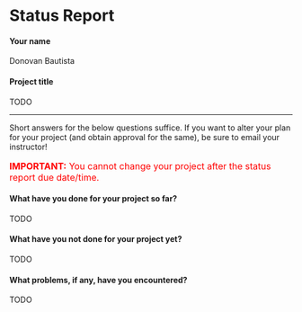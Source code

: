 # Status Report

#### Your name

Donovan Bautista 

#### Project title

TODO

***

Short answers for the below questions suffice. If you want to alter your plan for your project (and obtain approval for the same), be sure to email your instructor!

<p style="font-size: 16px; color:red;"><b>IMPORTANT:</b> You cannot change your project after the status report due date/time.</p>

#### What have you done for your project so far?

TODO

#### What have you not done for your project yet?

TODO

#### What problems, if any, have you encountered?

TODO
